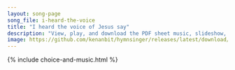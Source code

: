 ```yaml
---
layout: song-page
song_file: i-heard-the-voice
title: "I heard the voice of Jesus say"
description: "View, play, and download the PDF sheet music, slideshow, and audio. Lyrics: I heard the voice of Jesus say, \"Come unto me and rest. Lay down, O weary one, lay down your head upon my breast.\"  I came to Jesus as I was, so weary... english christian 4part chords"
image: https://github.com/kenanbit/hymnsinger/releases/latest/download/i-heard-the-voice-trad.png
---
```


{% include choice-and-music.html %}